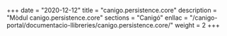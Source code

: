 +++
date        = "2020-12-12"
title       = "canigo.persistence.core"
description = "Mòdul canigo.persistence.core"
sections    = "Canigó"
enllac		= "/canigo-portal/documentacio-llibreries/canigo.persistence.core/"
weight		= 2
+++

